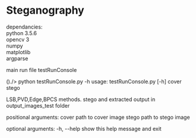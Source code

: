 # Steganography


dependancies:<br />
  python 3.5.6<br />
  opencv 3<br />
  numpy <br />
  matplotlib<br />
  argparse<br />

main run file testRunConsole

()./> python testRunConsole.py -h
usage: testRunConsole.py [-h] cover stego

LSB,PVD,Edge,BPCS methods. stego and extracted output in output_images_test
folder

positional arguments:
  cover       path to cover image
  stego       path to stego image

optional arguments:
  -h, --help  show this help message and exit
  
  
  
  
  
  
  
  
  

